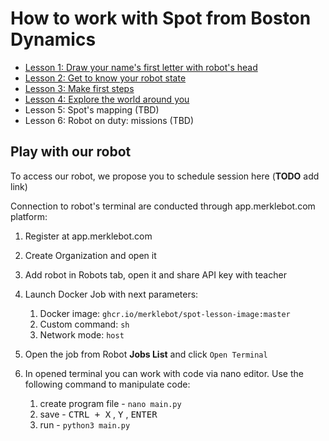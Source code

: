 # How to work with Spot from Boston Dynamics

- [Lesson 1: Draw your name's first letter with robot's head](./Lesson1/material.md)
- [Lesson 2: Get to know your robot state](./Lesson2/material.md)
- [Lesson 3: Make first steps](./Lesson3/material.md)
- [Lesson 4: Explore the world around you](./Lesson4/material.md)
- Lesson 5: Spot's mapping (TBD)
- Lesson 6: Robot on duty: missions (TBD)

## Play with our robot

To access our robot, we propose you to schedule session here (**TODO** add link)

Connection to robot's terminal are conducted through app.merklebot.com platform:
1. Register at app.merklebot.com
2. Create Organization and open it
3. Add robot in Robots tab, open it and share API key with teacher
4. Launch Docker Job with next parameters:
   1. Docker image: `ghcr.io/merklebot/spot-lesson-image:master` 
   2. Custom command: `sh`
   3. Network mode: `host`

5. Open the job from Robot **Jobs List** and click `Open Terminal`
6. In opened terminal you can work with code via nano editor. Use the following command to manipulate code:
   1. create program file - `nano main.py`
   2. save - <kbd>CTRL + X</kbd> , <kbd>Y</kbd> , <kbd>ENTER</kbd> 
   3. run - `python3 main.py`